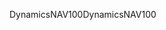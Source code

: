 <span data-ttu-id="ac0ef-101">DynamicsNAV100</span><span class="sxs-lookup"><span data-stu-id="ac0ef-101">DynamicsNAV100</span></span>